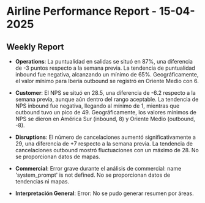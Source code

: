 # Airline Performance Report - 15-04-2025

## Weekly Report

- **Operations**: La puntualidad en salidas se situó en 87%, una diferencia de -3 puntos respecto a la semana previa. La tendencia de puntualidad inbound fue negativa, alcanzando un mínimo de 65%. Geográficamente, el valor mínimo para Iberia outbound se registró en Oriente Medio con 6.

- **Customer**: El NPS se situó en 28.5, una diferencia de -6.2 respecto a la semana previa, aunque aún dentro del rango aceptable. La tendencia de NPS inbound fue negativa, llegando al mínimo de 1, mientras que outbound tuvo un pico de 49. Geográficamente, los valores mínimos de NPS se dieron en América Sur (inbound, 8) y Oriente Medio (outbound, -8).

- **Disruptions**: El número de cancelaciones aumentó significativamente a 29, una diferencia de +7 respecto a la semana previa. La tendencia de cancelaciones outbound mostró fluctuaciones con un máximo de 28. No se proporcionan datos de mapas.

- **Commercial**: Error grave durante el análisis de commercial: name 'system_prompt' is not defined. No se proporcionan datos de tendencias ni mapas.

- **Interpretación General**: Error: No se pudo generar resumen por áreas.

